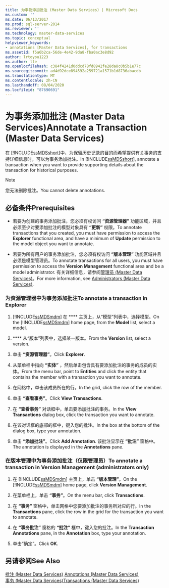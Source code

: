 ```yaml
---
title: 为事物添加批注 (Master Data Services) | Microsoft Docs
ms.custom: ''
ms.date: 06/13/2017
ms.prod: sql-server-2014
ms.reviewer: ''
ms.technology: master-data-services
ms.topic: conceptual
helpviewer_keywords:
- annotations [Master Data Services], for transactions
ms.assetid: f5a6b2ca-56de-4e42-9da8-fba0ac3e8d92
author: lrtoyou1223
ms.author: lle
ms.openlocfilehash: c384f4241d0ddcd78fd8942fe28da8c0b5b1e77c
ms.sourcegitcommit: ad4d92dce894592a259721a1571b1d8736abacdb
ms.translationtype: MT
ms.contentlocale: zh-CN
ms.lasthandoff: 08/04/2020
ms.locfileid: "87690691"
---
```

# <a name="annotate-a-transaction-master-data-services"></a><span data-ttu-id="a64dd-102">为事务添加批注 (Master Data Services)</span><span class="sxs-lookup"><span data-stu-id="a64dd-102">Annotate a Transaction (Master Data Services)</span></span>
  <span data-ttu-id="a64dd-103">在 [!INCLUDE[ssMDSshort](../includes/ssmdsshort-md.md)]中，为保留历史记录的目的而希望提供有关事务的支持详细信息时，可以为事务添加批注。</span><span class="sxs-lookup"><span data-stu-id="a64dd-103">In [!INCLUDE[ssMDSshort](../includes/ssmdsshort-md.md)], annotate a transaction when you want to provide supporting details about the transaction for historical purposes.</span></span>  
  
> [!NOTE]  
>  <span data-ttu-id="a64dd-104">您无法删除批注。</span><span class="sxs-lookup"><span data-stu-id="a64dd-104">You cannot delete annotations.</span></span>  
  
## <a name="prerequisites"></a><span data-ttu-id="a64dd-105">必备条件</span><span class="sxs-lookup"><span data-stu-id="a64dd-105">Prerequisites</span></span>  
  
-   <span data-ttu-id="a64dd-106">若要为创建的事务添加批注，您必须有权访问 **“资源管理器”** 功能区域，并且必须至少对要添加批注的模型对象具有 **“更新”** 权限。</span><span class="sxs-lookup"><span data-stu-id="a64dd-106">To annotate transactions that you created, you must have permission to access the **Explorer** functional area, and have a minimum of **Update** permission to the model object you want to annotate.</span></span>  
  
-   <span data-ttu-id="a64dd-107">若要为所有用户的事务添加批注，您必须有权访问 **“版本管理”** 功能区域并且必须是模型管理员。</span><span class="sxs-lookup"><span data-stu-id="a64dd-107">To annotate transactions for all users, you must have permission to access the **Version Management** functional area and be a model administrator.</span></span> <span data-ttu-id="a64dd-108">有关详细信息，请参阅[管理员 &#40;Master Data Services&#41;](administrators-master-data-services.md)。</span><span class="sxs-lookup"><span data-stu-id="a64dd-108">For more information, see [Administrators &#40;Master Data Services&#41;](administrators-master-data-services.md).</span></span>  
  
### <a name="to-annotate-a-transaction-in-explorer"></a><span data-ttu-id="a64dd-109">为资源管理器中为事务添加批注</span><span class="sxs-lookup"><span data-stu-id="a64dd-109">To annotate a transaction in Explorer</span></span>  
  
1.  <span data-ttu-id="a64dd-110">[!INCLUDE[ssMDSmdm](../includes/ssmdsmdm-md.md)] 在 \*\*\*\* 主页上，从“模型”列表中，选择模型。</span><span class="sxs-lookup"><span data-stu-id="a64dd-110">On the [!INCLUDE[ssMDSmdm](../includes/ssmdsmdm-md.md)] home page, from the **Model** list, select a model.</span></span>  
  
2.  <span data-ttu-id="a64dd-111">\*\*\*\* 从“版本”列表中，选择某一版本。</span><span class="sxs-lookup"><span data-stu-id="a64dd-111">From the **Version** list, select a version.</span></span>  
  
3.  <span data-ttu-id="a64dd-112">单击 **“资源管理器”**。</span><span class="sxs-lookup"><span data-stu-id="a64dd-112">Click **Explorer**.</span></span>  
  
4.  <span data-ttu-id="a64dd-113">从菜单栏中指向 **“实体”** ，然后单击包含具有要添加批注的事务的成员的实体。</span><span class="sxs-lookup"><span data-stu-id="a64dd-113">From the menu bar, point to **Entities** and click the entity that contains the member with a transaction you want to annotate.</span></span>  
  
5.  <span data-ttu-id="a64dd-114">在网格中，单击该成员所在的行。</span><span class="sxs-lookup"><span data-stu-id="a64dd-114">In the grid, click the row of the member.</span></span>  
  
6.  <span data-ttu-id="a64dd-115">单击 **“查看事务”**。</span><span class="sxs-lookup"><span data-stu-id="a64dd-115">Click **View Transactions**.</span></span>  
  
7.  <span data-ttu-id="a64dd-116">在 **“查看事务”** 对话框中，单击要添加批注的事务。</span><span class="sxs-lookup"><span data-stu-id="a64dd-116">In the **View Transactions** dialog box, click the transaction you want to annotate.</span></span>  
  
8.  <span data-ttu-id="a64dd-117">在该对话框的底部的框中，键入您的批注。</span><span class="sxs-lookup"><span data-stu-id="a64dd-117">In the box at the bottom of the dialog box, type your annotation.</span></span>  
  
9. <span data-ttu-id="a64dd-118">单击 **“添加批注”**。</span><span class="sxs-lookup"><span data-stu-id="a64dd-118">Click **Add Annotation**.</span></span> <span data-ttu-id="a64dd-119">该批注显示在 **“批注”** 窗格中。</span><span class="sxs-lookup"><span data-stu-id="a64dd-119">The annotation is displayed in the **Annotations** pane.</span></span>  
  
### <a name="to-annotate-a-transaction-in-version-management-administrators-only"></a><span data-ttu-id="a64dd-120">在版本管理中为事务添加批注（仅限管理员）</span><span class="sxs-lookup"><span data-stu-id="a64dd-120">To annotate a transaction in Version Management (administrators only)</span></span>  
  
1.  <span data-ttu-id="a64dd-121">在 [!INCLUDE[ssMDSmdm](../includes/ssmdsmdm-md.md)] 主页上，单击 **“版本管理”**。</span><span class="sxs-lookup"><span data-stu-id="a64dd-121">On the [!INCLUDE[ssMDSmdm](../includes/ssmdsmdm-md.md)] home page, click **Version Management**.</span></span>  
  
2.  <span data-ttu-id="a64dd-122">在菜单栏上，单击 **“事务”**。</span><span class="sxs-lookup"><span data-stu-id="a64dd-122">On the menu bar, click **Transactions**.</span></span>  
  
3.  <span data-ttu-id="a64dd-123">在 **“事务”** 窗格中，单击网格中您要添加批注的事务所对应的行。</span><span class="sxs-lookup"><span data-stu-id="a64dd-123">In the **Transactions** pane, click the row in the grid for the transaction you want to annotate.</span></span>  
  
4.  <span data-ttu-id="a64dd-124">在 **“事务批注”** 窗格的 **“批注”** 框中，键入您的批注。</span><span class="sxs-lookup"><span data-stu-id="a64dd-124">In the **Transaction Annotations** pane, in the **Annotation** box, type your annotation.</span></span>  
  
5.  <span data-ttu-id="a64dd-125">单击“确定”。</span><span class="sxs-lookup"><span data-stu-id="a64dd-125">Click **OK**.</span></span>  
  
## <a name="see-also"></a><span data-ttu-id="a64dd-126">另请参阅</span><span class="sxs-lookup"><span data-stu-id="a64dd-126">See Also</span></span>  
 <span data-ttu-id="a64dd-127">[批注 &#40;Master Data Services&#41;](../../2014/master-data-services/annotations-master-data-services.md) </span><span class="sxs-lookup"><span data-stu-id="a64dd-127">[Annotations &#40;Master Data Services&#41;](../../2014/master-data-services/annotations-master-data-services.md) </span></span>  
 [<span data-ttu-id="a64dd-128">事务 (Master Data Services)</span><span class="sxs-lookup"><span data-stu-id="a64dd-128">Transactions &#40;Master Data Services&#41;</span></span>](../../2014/master-data-services/transactions-master-data-services.md)  
  
  
